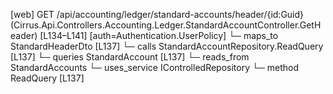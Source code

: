 [web] GET /api/accounting/ledger/standard-accounts/header/{id:Guid}  (Cirrus.Api.Controllers.Accounting.Ledger.StandardAccountController.GetHeader)  [L134–L141] [auth=Authentication.UserPolicy]
  └─ maps_to StandardHeaderDto [L137]
  └─ calls StandardAccountRepository.ReadQuery [L137]
  └─ queries StandardAccount [L137]
    └─ reads_from StandardAccounts
  └─ uses_service IControlledRepository<StandardAccount>
    └─ method ReadQuery [L137]

